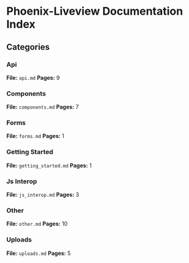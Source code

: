 # Phoenix-Liveview Documentation Index

## Categories

### Api
**File:** `api.md`
**Pages:** 9

### Components
**File:** `components.md`
**Pages:** 7

### Forms
**File:** `forms.md`
**Pages:** 1

### Getting Started
**File:** `getting_started.md`
**Pages:** 1

### Js Interop
**File:** `js_interop.md`
**Pages:** 3

### Other
**File:** `other.md`
**Pages:** 10

### Uploads
**File:** `uploads.md`
**Pages:** 5
